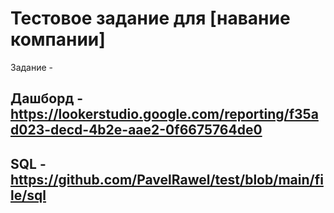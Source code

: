 # Тестовое задание для [навание компании]

Задание - 

## Дашборд - https://lookerstudio.google.com/reporting/f35ad023-decd-4b2e-aae2-0f6675764de0
## SQL - https://github.com/PavelRawel/test/blob/main/file/sql
